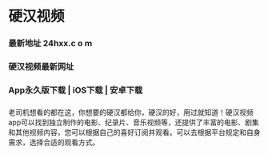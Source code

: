 # 硬汉视频
### 最新地址 24hxx.c o m
### 硬汉视频最新网址
### App永久版下载 | iOS下载 | 安卓下载
### 
老司机想看的都在这，你想要的硬汉都给你，硬汉的好，用过就知道！硬汉视频app可以找到独立制作的电影、纪录片、音乐视频等，还提供了丰富的电影、剧集和其他视频内容，您可以根据自己的喜好订阅并观看。可以去根据平台规定和自身需求，选择合适的观看方式。
